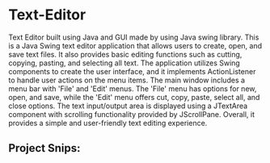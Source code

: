 # Text-Editor


Text Editor built using Java and GUI made by using Java swing library. This is a Java Swing text editor application that allows users to create, open, and save text files. It also provides basic editing functions such as cutting, copying, pasting, and selecting all text. The application utilizes Swing components to create the user interface, and it implements ActionListener to handle user actions on the menu items. The main window includes a menu bar with 'File' and 'Edit' menus. The 'File' menu has options for new, open, and save, while the 'Edit' menu offers cut, copy, paste, select all, and close options. The text input/output area is displayed using a JTextArea component with scrolling functionality provided by JScrollPane. Overall, it provides a simple and user-friendly text editing experience.



## Project Snips:

